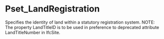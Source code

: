 # Pset_LandRegistration

Specifies the identity of land within a statutory registration system. NOTE: The property LandTitleID is to be used in preference to deprecated attribute LandTitleNumber in IfcSite.
